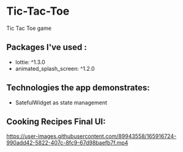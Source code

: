 # Tic-Tac-Toe
Tic Tac Toe game

## Packages I've used :
- lottie: ^1.3.0
- animated_splash_screen: ^1.2.0
## Technologies the app demonstrates:
- SatefulWidget as state management

## Cooking Recipes Final UI:


https://user-images.githubusercontent.com/89943558/165916724-990add42-5822-407c-8fc9-67d98baefb7f.mp4

